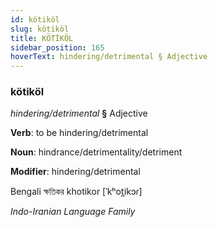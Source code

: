 ```yaml
---
id: kötiköl
slug: kötiköl
title: KÖTİKÖL
sidebar_position: 165
hoverText: hindering/detrimental § Adjective
---
```


### kötiköl

*hindering/detrimental* **§** Adjective

**Verb**: to be hindering/detrimental

**Noun**: hindrance/detrimentality/detriment

**Modifier**: hindering/detrimental

Bengali ক্ষতিকর khotikor [ˈkʰot̪ikɔɾ]

*Indo-Iranian Language Family*